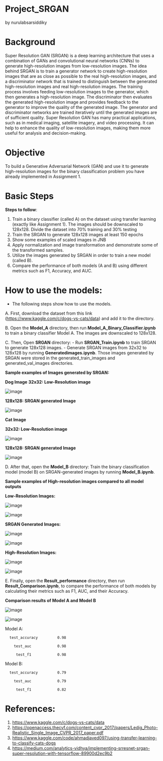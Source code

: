# Project_SRGAN
by nurulabsarsiddiky

# Background
Super Resolution GAN (SRGAN) is a deep learning architecture that uses a combination of GANs and convolutional neural networks (CNNs) to generate high-resolution images from low-resolution images. The idea behind SRGAN is to train a generator network to create high-resolution images that are as close as possible to the real high-resolution images, and a discriminator network that is trained to distinguish between the generated high-resolution images and real high-resolution images. The training process involves feeding low-resolution images to the generator, which then generates a high-resolution image. The discriminator then evaluates the generated high-resolution image and provides feedback to the generator to improve the quality of the generated image. The generator and discriminator networks are trained iteratively until the generated images are of sufficient quality. Super Resolution GAN has many practical applications, such as in medical imaging, satellite imagery, and video processing. It can help to enhance the quality of low-resolution images, making them more useful for analysis and decision-making.

# Objective
To build a Generative Adversarial Network (GAN) and use it to generate high-resolution images for the binary classification problem you have already implemented in Assignment 1.

# Basic Steps
**Steps to follow**: 
1. Train a binary classifier (called A) on the dataset using transfer learning (exactly like Assignment 1). The images should be downscaled to 128x128.
     Divide the dataset into 70% training and 30% testing 
2. Train the SRGAN to generate 128x128 images at least 150 epochs
3. Show some examples of scaled images in JNB
4. Apply normalization and image transformation and demonstrate some of the transformed samples.
5. Utilize the images generated by SRGAN in order to train a new model (called B).
6. Compare the performance of both models (A and B)  using different metrics such as F1, Accuracy, and AUC.

# How to use the models:
- The following steps show how to use the models.
     
A. First, download the dataset from this link (https://www.kaggle.com/c/dogs-vs-cats/data) and add it to the directory.

B. Open the **Model_A** directory, then run **Model_A_Binary_Classifier.ipynb** to train a binary classifier Model A. The images are downscaled to 128x128.

C. Then, Open **SRGAN** directory:
     - Run **SRGAN_Train.ipynb** to train SRGAN to generate 128x128 images.
     - Generate SRGAN images from 32x32 to 128x128 by running **Generatedimages.ipynb**. Those images generated by SRGAN were stored in the generated_train_images and generated_val_images directories.

**Sample examples of Images generated by SRGAN:**

**Dog Image**
**32x32: Low-Resolution image**

![image](https://github.com/user-attachments/assets/e063df21-59d8-4967-811b-71ed4c4ab9b9)


**128x128: SRGAN generated Image**

![image](https://github.com/user-attachments/assets/06ff4f87-872b-47d3-8a86-001754aa4006)

**Cat Image**

**32x32: Low-Resolution image**

![image](https://github.com/user-attachments/assets/85770639-1000-4e5f-a220-8e9150dcec78)


**128x128: SRGAN generated Image**

![image](https://github.com/user-attachments/assets/8555fb62-547f-46e3-9dae-9c4c5be768ad)

D. After that, open the **Model_B** directory: Train the binary classification model (model B) on SRGAN-generated images by running **Model_B.ipynb**.

**Sample examples of High-resolution images compared to all model outputs**


**Low-Resolution Images:**

![image](https://github.com/user-attachments/assets/b3ee1c6a-e9da-48db-8574-b17ec4a51b16)

![image](https://github.com/user-attachments/assets/d109be39-a3de-4f21-9e72-04fcdf1fe16f)

**SRGAN Generated Images:**

![image](https://github.com/user-attachments/assets/fe440566-ce75-4196-97d3-d8a42f96fddc)

![image](https://github.com/user-attachments/assets/f064001e-dc62-4f4e-9e17-1133e18adde2)


**High-Resolution Images:**

![image](https://github.com/user-attachments/assets/7ec4a230-950b-4510-a836-e796bf939720)

![image](https://github.com/user-attachments/assets/243157f6-7bca-4d07-b6c3-4d4eb235c375)



E. Finally, open the **Result_performance** directory, then run **Result_Comparison.ipynb**, to compare the performance of both models by calculating their metrics such as F1, AUC, and their Accuracy.

**Comparison results of Model A and Model B**

![image](https://github.com/user-attachments/assets/33da4857-3cb1-47a9-8fd2-ace64952d6fc)

![image](https://github.com/user-attachments/assets/51be3bf6-8dc2-4c99-b2f2-d4cacefeffba)



Model A:

     
      test_accuracy         0.98
      
        test_auc            0.98
        
         test_f1            0.98


Model B:


     
      test_accuracy         0.79
      
        test_auc            0.79
        
         test_f1            0.82 



# References:
1. https://www.kaggle.com/c/dogs-vs-cats/data
2. https://openaccess.thecvf.com/content_cvpr_2017/papers/Ledig_Photo-Realistic_Single_Image_CVPR_2017_paper.pdf
3. https://www.kaggle.com/code/ahmadjaved097/using-transfer-learning-to-classify-cats-dogs
4. https://medium.com/analytics-vidhya/implementing-srresnet-srgan-super-resolution-with-tensorflow-89900d2ec9b2
